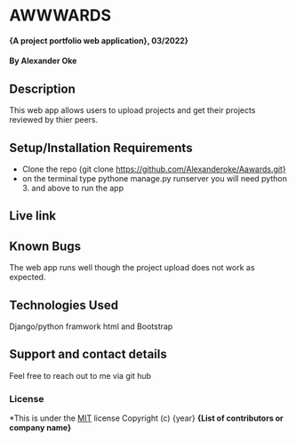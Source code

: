 # AWWWARDS
#### {A project portfolio web application}, 03/2022}
#### By **Alexander Oke**
## Description
This web app allows users to upload projects and get their projects reviewed by thier peers.
## Setup/Installation Requirements
* Clone the repo {git clone https://github.com/Alexanderoke/Aawards.git}
* on the terminal type pythone manage.py runserver
you will need python 3. and above to run the app
## Live link
## Known Bugs
The web app runs well though the project upload does not work as expected.
## Technologies Used
Django/python framwork
html and Bootstrap
## Support and contact details
Feel free to reach out to me via git hub
### License
*This is under the [MIT](LICENSE) license
Copyright (c) {year} **{List of contributors or company name}**